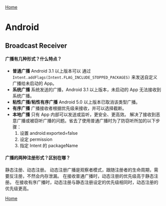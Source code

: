 [Home](../../README)

# Android

## Broadcast Receiver

#### 广播有几种形式？什么特点？
- **普通广播**
Android 3.1 以上版本可以 通过 `Intent.addFlags(Intent.FLAG_INCLUDE_STOPPED_PACKAGES)` 来发送自定义广播给未启动的 App。
- **系统广播**
系统发送的广播，Android 3.1 以上版本，未启动的 App 无法接收到系统广播。
- **粘性广播/粘性有序广播**
Android 5.0 以上版本已取消该类型广播。
- **有序广播**
广播接收者根据优先级来接收，并可以选择截断。
- **本地广播**
只有 App 内部可以发送或监听，更安全、更高效。
解决了接收到恶意广播或被窃听广播的问题。省去了使用普通广播时为了防窃听所加的以下步骤：
    1. 设置 android:exported=false
    2. 设定 permission
    3. 指定 Intent 的 packageName

#### 广播的两种注册形式？区别在哪？
静态注册、动态注册。
动态注册广播是观察者模式，跟随注册者的生命周期，需要反注册，不然会内存泄漏。
在接收普通广播时，动态注册的优先级高于静态注册。
在接收有序广播时，动态注册与静态注册设定的优先级相同时，动态注册的优先级更高。

[Home](../../README)